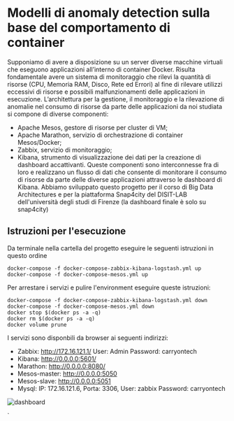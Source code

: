 # Modelli di anomaly detection sulla base del comportamento di container
Supponiamo di avere a disposizione su un server diverse macchine virtuali che
eseguono applicazioni all’interno di container Docker. Risulta fondamentale avere un
sistema di monitoraggio che rilevi la quantità di risorse (CPU, Memoria RAM, Disco,
Rete ed Errori) al fine di rilevare utilizzi eccessivi di risorse e possibili malfunzionamenti
delle applicazioni in esecuzione. L’architettura per la gestione, il monitoraggio e
la rilevazione di anomalie nel consumo di risorse da parte delle applicazioni da noi
studiata si compone di diverse componenti:
* Apache Mesos, gestore di risorse per cluster di VM;
* Apache Marathon, servizio di orchestrazione di container Mesos/Docker;
* Zabbix, servizio di monitoraggio;
* Kibana, strumento di visualizzazione dei dati per la creazione di dashboard accattivanti. 
Queste componenti sono interconnesse fra di loro e realizzano un flusso di dati
che consente di monitorare il consumo di risorse da parte delle diverse applicazioni
attraverso le dashboard di Kibana.
Abbiamo sviluppato questo progetto per il corso di Big Data Architectures e per la piattaforma Snap4city del DISIT-LAB 
dell'università degli studi di Firenze (la dashboard finale è solo su snap4city)


## Istruzioni per l'esecuzione
Da terminale nella cartella del progetto eseguire le seguenti istruzioni in questo ordine
```
docker-compose -f docker-compose-zabbix-kibana-logstash.yml up
docker-compose -f docker-compose-mesos.yml up
```

Per arrestare i servizi  e pulire l'environment eseguire queste istruzioni:
```
docker-compose -f docker-compose-zabbix-kibana-logstash.yml down
docker-compose -f docker-compose-mesos.yml down
docker stop $(docker ps -a -q)
docker rm $(docker ps -a -q)
docker volume prune
```

I servizi sono disponbili da browser ai seguenti indirizzi:
* Zabbix: http://172.16.121.1/ User: Admin Password: carryontech
* Kibana: http://0.0.0.0:5601/ 
* Marathon: http://0.0.0.0:8080/
* Mesos-master: http://0.0.0.0:5050
* Mesos-slave: http://0.0.0.0:5051
* Mysql: IP: 172.16.121.6, Porta: 3306, User: zabbix Password: carryontech


![dashboard](https://github.com/MattBlue92/progetto-Big-data-architectures-2021/tree/main/img/dashboard_snap4city.png)

`
